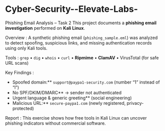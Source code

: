 # Cyber-Security--Elevate-Labs-

Phishing Email Analysis – Task 2
This project documents a **phishing email investigation** performed on **Kali Linux**.

Overview :
A synthetic phishing email (`phishing_sample.eml`) was analyzed to detect spoofing, suspicious links, and missing authentication records using only Kali tools.

Tools :
`grep` • `dig` • `whois` • `curl` • **Ripmime** • **ClamAV** • VirusTotal (for safe URL scans)

Key Findings :
- Spoofed domain:** `support@paypa1-security.com` (number “1” instead of “l”)  
- No SPF/DKIM/DMARC** → sender not authenticated  
- Urgent language & generic greeting** (social engineering)  
- Malicious URL:** `secure-paypa1.com` (newly registered, privacy-protected)

Report :
This exercise shows how free tools in Kali Linux can uncover phishing indicators without commercial software.
